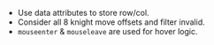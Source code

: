 - Use data attributes to store row/col.
- Consider all 8 knight move offsets and filter invalid.
- `mouseenter` & `mouseleave` are used for hover logic.
